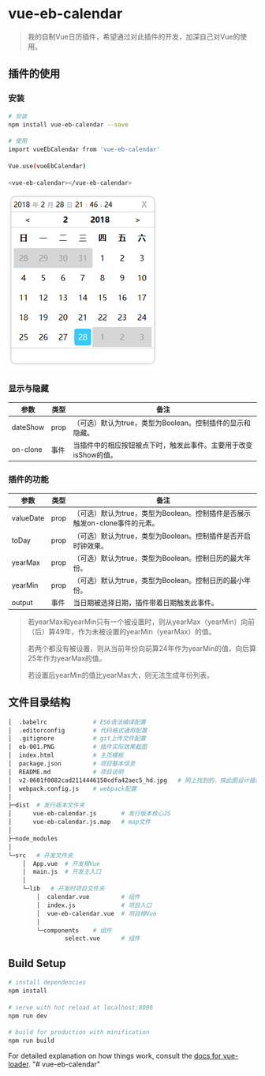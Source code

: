 # vue-eb-calendar

> 我的自制Vue日历插件，希望通过对此插件的开发，加深自己对Vue的使用。

## 插件的使用

### 安装

```bash
# 安装
npm install vue-eb-calendar --save

# 使用
import vueEbCalendar from 'vue-eb-calendar'

Vue.use(vueEbCalendar)

<vue-eb-calendar></vue-eb-calendar>
```



![默认](https://github.com/jiadaoka/vue-eb-calendar/blob/master/eb-001.png)



### 显示与隐藏

| 参数     | 类型 | 备注                                                         |
| -------- | ---- | ------------------------------------------------------------ |
| dateShow | prop | （可选）默认为true，类型为Boolean。控制插件的显示和隐藏。    |
| on-clone | 事件 | 当插件中的相应按钮被点下时，触发此事件。主要用于改变isShow的值。 |

### 插件的功能

| 参数      | 类型 | 备注                                                         |
| --------- | ---- | ------------------------------------------------------------ |
| valueDate | prop | （可选）默认为true，类型为Boolean。控制插件是否展示触发on-clone事件的元素。 |
| toDay     | prop | （可选）默认为true，类型为Boolean。控制插件是否开启时钟效果。 |
| yearMax   | prop | （可选）默认为true，类型为Boolean。控制日历的最大年份。      |
| yearMin   | prop | （可选）默认为true，类型为Boolean。控制日历的最小年份。      |
| output    | 事件 | 当日期被选择日期，插件带着日期触发此事件。                   |

> 若yearMax和yearMin只有一个被设置时，则从yearMax（yearMin）向前（后）算49年，作为未被设置的yearMin（yearMax）的值。
>
> 若两个都没有被设置，则从当前年份向前算24年作为yearMin的值，向后算25年作为yearMax的值。
>
> 若设置后yearMin的值比yearMax大，则无法生成年份列表。



## 文件目录结构


```bash
│  .babelrc				# ES6语法编译配置
│  .editorconfig		# 代码格式通用配置
│  .gitignore			# git上传文件配置
│  eb-001.PNG			# 插件实际效果截图
│  index.html			# 主页模板
│  package.json			# 项目基本信息
│  README.md			# 项目说明
│  v2-0601f0082cad2114446150cdfa42aec5_hd.jpg	# 网上找到的，按此图设计插件
│  webpack.config.js	# webpack配置
│      
├─dist	# 发行版本文件夹
│      vue-eb-calendar.js		# 发行版本核心JS
│      vue-eb-calendar.js.map	# map文件
│      
├─node_modules			
│                  
└─src	# 开发文件夹
    │  App.vue	# 开发根Vue
    │  main.js	# 开发主入口
    │  
    └─lib	# 开发时项目文件夹
        │  calendar.vue			# 组件
        │  index.js				# 项目入口
        │  vue-eb-calendar.vue	# 项目根Vue
        │  
        └─components	# 组件
                select.vue		# 组件
```



## Build Setup

``` bash
# install dependencies
npm install

# serve with hot reload at localhost:8080
npm run dev

# build for production with minification
npm run build
```

For detailed explanation on how things work, consult the [docs for vue-loader](http://vuejs.github.io/vue-loader).
"# vue-eb-calendar" 
